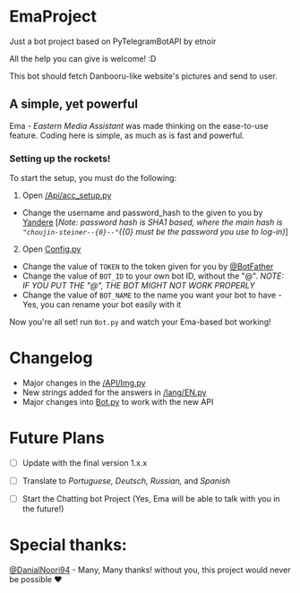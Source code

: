 # EmaProject
Just a bot project based on PyTelegramBotAPI by etnoir

All the help you can give is welcome! :D

This bot should fetch Danbooru-like website's pictures and send to user.
## A simple, yet powerful

Ema - *Eastern Media Assistant* was made thinking on the ease-to-use feature. Coding here is simple, as much as is fast and powerful.

### Setting up the rockets!

To start the setup, you must do the following:

1. Open [/Api/acc_setup.py](https://github.com/halkliff/EmaProject/blob/Beta-2/API/acc_setup.py)
  - Change the username and password_hash to the given to you by [Yandere](https://yande.re/post) 
  [*Note: password hash is SHA1 based, where the main hash is ```"choujin-steiner--{0}--"```({0} must be the password you use to log-in)*]
2. Open [Config.py](https://github.com/halkliff/EmaProject/blob/Beta-2/Config.py)
  - Change the value of ```TOKEN``` to the token given for you by [@BotFather](https://telegram.me/botfather)
  - Change the value of ```BOT_ID``` to your own bot ID, without the "@". _NOTE: IF YOU PUT THE "@", THE BOT MIGHT NOT WORK PROPERLY_
  - Change the value of ```BOT_NAME``` to the name you want your bot to have - Yes, you can rename your bot easily with it
  
Now you're all set! run ```Bot.py``` and watch your Ema-based bot working!


# Changelog

* Major changes in the [/API/Img.py](https://github.com/halkliff/EmaProject/blob/Beta-2/API/IMG.py)
* New strings added for the answers in [/lang/EN.py](https://github.com/halkliff/EmaProject/blob/Beta-2/lang/EN.py)
* Major changes into [Bot.py](https://github.com/halkliff/EmaProject/blob/Beta-2/Bot.py) to work with the new API

# Future Plans

- [ ] Update with the final version 1.x.x
- [ ] Translate to *Portuguese, Deutsch, Russian,* and *Spanish*
- [ ] Start the Chatting bot Project (Yes, Ema will be able to talk with you in the future!)


# Special thanks:
[@DanialNoori94](telegram.me/danialnoori94) - Many, Many thanks! without you, this project would never be possible ❤️
